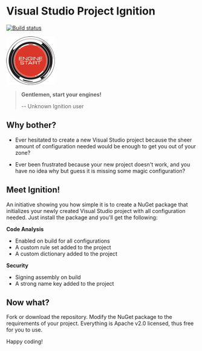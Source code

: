 # Visual Studio Project Ignition

[![Build status](https://ci.appveyor.com/api/projects/status/b6t74yvetq1gt69e?svg=true)](https://ci.appveyor.com/project/FantasticFiasco/csproj-ignition)

![Engine start button](https://raw.githubusercontent.com/FantasticFiasco/csproj-ignition/master/design/EngineStartButton_128x128.png)

> __Gentlemen, start your engines!__
> 
> -- Unknown Ignition user

## Why bother?

- Ever hesitated to create a new Visual Studio project because the sheer amount of configuration needed would be enough to get you out of your zone? 

- Ever been frustrated because your new project doesn't work, and you have no idea why but guess it is missing some magic configuration?

## Meet Ignition!

An initiative showing you how simple it is to create a NuGet package that initializes your newly created Visual Studio project with all configuration needed. Just install the package and you'll get the following:

__Code Analysis__
- Enabled on build for all configurations
- A custom rule set added to the project
- A custom dictionary added to the project

__Security__
- Signing assembly on build
- A strong name key added to the project

## Now what?

Fork or download the repository. Modify the NuGet package to the requirements of your project. Everything is Apache v2.0 licensed, thus free for you to use.

Happy coding!